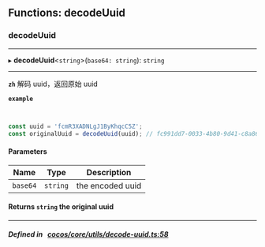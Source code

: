 ## Functions: decodeUuid

### decodeUuid


___
▸ **decodeUuid**<`string`\>(`base64: string`): `string`
___


**`zh`** 
解码 uuid，返回原始 uuid




**`example`**

```ts


const uuid = 'fcmR3XADNLgJ1ByKhqcC5Z';
const originalUuid = decodeUuid(uuid); // fc991dd7-0033-4b80-9d41-c8a86a702e59


```



#### Parameters

| Name | Type | Description |
| :------: | :------: | :------: |
| `base64` | `string` | the encoded uuid  |

#### Returns `string` the original uuid

___


##### Defined in &nbsp;   [cocos/core/utils/decode-uuid.ts:58](https://github.com/cocos-creator/engine/blob/c7bf6b8a9/cocos/core/utils/decode-uuid.ts#L58)&nbsp;
